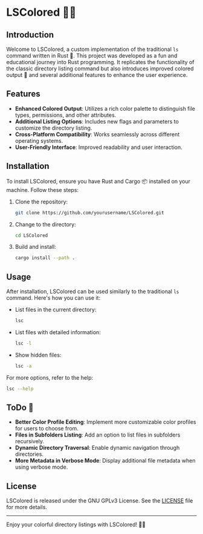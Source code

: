 # LSColored 🌈📁

## Introduction
Welcome to LSColored, a custom implementation of the traditional `ls` command written in Rust 🦀. This project was developed as a fun and educational journey into Rust programming. It replicates the functionality of the classic directory listing command but also introduces improved colored output 🎨 and several additional features to enhance the user experience.

## Features
- **Enhanced Colored Output**: Utilizes a rich color palette to distinguish file types, permissions, and other attributes.
- **Additional Listing Options**: Includes new flags and parameters to customize the directory listing.
- **Cross-Platform Compatibility**: Works seamlessly across different operating systems.
- **User-Friendly Interface**: Improved readability and user interaction.

## Installation
To install LSColored, ensure you have Rust and Cargo 📦 installed on your machine. Follow these steps:

1. Clone the repository:
   ```sh
   git clone https://github.com/yourusername/LSColored.git
   ```
2. Change to the directory:
   ```sh
   cd LSColored
   ```
3. Build and install:
   ```sh
   cargo install --path .
   ```

## Usage
After installation, LSColored can be used similarly to the traditional `ls` command. Here's how you can use it:

- List files in the current directory:
  ```sh
  lsc
  ```
- List files with detailed information:
  ```sh
  lsc -l
  ```
- Show hidden files:
  ```sh
  lsc -a
  ```

For more options, refer to the help:
```sh
lsc --help
```

## ToDo 📝
- **Better Color Profile Editing**: Implement more customizable color profiles for users to choose from.
- **Files in Subfolders Listing**: Add an option to list files in subfolders recursively.
- **Dynamic Directory Traversal**: Enable dynamic navigation through directories.
- **More Metadata in Verbose Mode**: Display additional file metadata when using verbose mode.

## License
LSColored is released under the GNU GPLv3 License. See the [LICENSE](LICENSE) file for more details.

---

Enjoy your colorful directory listings with LSColored! 🎉📂
